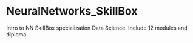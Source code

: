 # NeuralNetworks_SkillBox

Intro to NN SkillBox specialization Data Science. Include 12 modules and diploma
